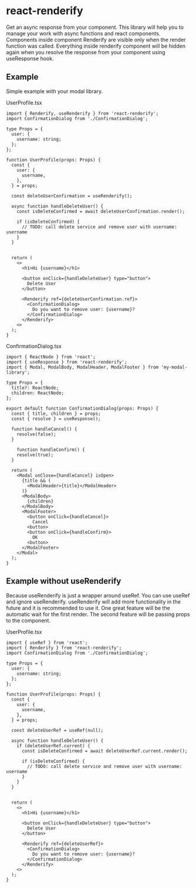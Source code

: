 # react-renderify
Get an async response from your component.
This library will help you to manage your work with async functions and react components. Components inside component Renderify are visible only when the render function was called. Everything inside renderify component will be hidden again when you resolve the response from your component using useResponse hook.

## Example
Simple example with your modal library.

UserProfile.tsx
```tsx
import { Renderify, useRenderify } from 'react-renderify';
import ConfirmationDialog from './ConfirmationDialog';

type Props = {
  user: {
    username: string;
  };
};

function UserProfile(props: Props) {
  const { 
    user: {
      username,
    },
  } = props;

  const deleteUserConfirmation = useRenderify();

  async function handleDeleteUser() {
    const isDeleteConfirmed = await deleteUserConfirmation.render();

    if (isDeleteConfirmed) {
      // TODO: call delete service and remove user with username: username
    }
  }


  return (
    <>
      <h1>Hi {username}</h1>

      <button onClick={handleDeleteUser} type="button">
        Delete User
      </button>

      <Renderify ref={deleteUserConfirmation.ref}>
        <ConfirmationDialog>
          Do you want to remove user: {username}?
        </ConfirmationDialog>
      </Renderify>
    <>
  );
}
```

ConfirmationDialog.tsx
```tsx
import { ReactNode } from 'react';
import { useResponse } from 'react-renderify';
import { Modal, ModalBody, ModalHeader, ModalFooter } from 'my-modal-library';

type Props = {
  title?: ReactNode;
  children: ReactNode;
};

export default function ConfirmationDialog(props: Props) {
  const { title, children } = props;
  const { resolve } = useResponse();

  function handleCancel() {
    resolve(false);
  }

    function handleConfirm() {
    resolve(true);
  }

  return (
    <Modal onClose={handleCancel} isOpen>
      {title && (
        <ModalHeader>{title}</ModalHeader>
      )}
      <ModalBody>
        {children}
      </ModalBody>
      <ModalFooter>
        <button onClick={handleCancel}>
          Cancel
        <button>
        <button onClick={handleConfirm}>
          OK
        <button>
      </ModalFooter>
    </Modal>
  );
}
```

## Example without useRenderify
Because useRenderify is just a wrapper around useRef. You can use useRef and ignore useRenderify. useRenderify will add more functionality in the future and it is recommended to use it. One great feature will be the automatic wait for the first render. The second feature will be passing props to the component.

UserProfile.tsx
```tsx
import { useRef } from 'react';
import { Renderify } from 'react-renderify';
import ConfirmationDialog from './ConfirmationDialog';

type Props = {
  user: {
    username: string;
  };
};

function UserProfile(props: Props) {
  const { 
    user: {
      username,
    },
  } = props;

  const deleteUserRef = useRef(null);

  async function handleDeleteUser() {
    if (deleteUserRef.current) {
      const isDeleteConfirmed = await deleteUserRef.current.render();

      if (isDeleteConfirmed) {
        // TODO: call delete service and remove user with username: username
      }
    }
  }


  return (
    <>
      <h1>Hi {username}</h1>

      <button onClick={handleDeleteUser} type="button">
        Delete User
      </button>

      <Renderify ref={deleteUserRef}>
        <ConfirmationDialog>
          Do you want to remove user: {username}?
        </ConfirmationDialog>
      </Renderify>
    <>
  );
}
```
